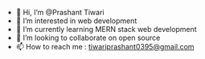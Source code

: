 - 👋 Hi, I’m @Prashant Tiwari
- 👀 I’m interested in web development
- 🌱 I’m currently learning MERN stack web development
- 💞️ I’m looking to collaborate on open source
- 📫 How to reach me : tiwariprashant0395@gmail.com

<!---
Prashant-KT/Prashant-KT is a ✨ special ✨ repository because its `README.md` (this file) appears on your GitHub profile.
You can click the Preview link to take a look at your changes.
--->
